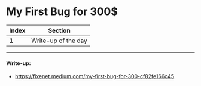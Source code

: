 # My First Bug for 300$

Index | Section
--- | ---
**1** | Write-up of the day

___


#### Write-up: 

* https://fixenet.medium.com/my-first-bug-for-300-cf82fe166c45
